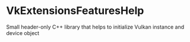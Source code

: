 # VkExtensionsFeaturesHelp
Small header-only C++ library that helps to initialize Vulkan instance and device object
